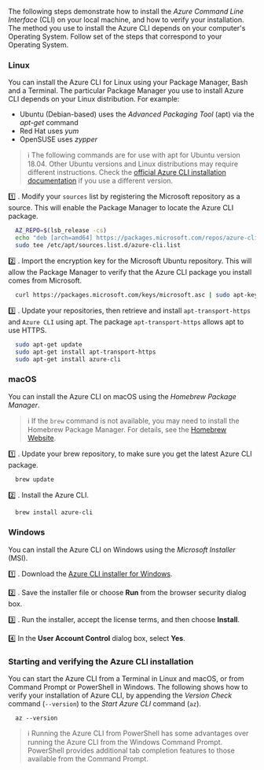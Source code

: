 The following steps demonstrate how to install the *Azure Command Line Interface* (CLI) on your local machine, and how to verify your installation. The method you use to install the Azure CLI depends on your computer's Operating System. Follow set of the steps that correspond to your Operating System.

### Linux

You can install the Azure CLI for Linux using your Package Manager, Bash and a Terminal. The particular Package Manager you use to install Azure CLI depends on your Linux distribution. For example:

- Ubuntu (Debian-based) uses the *Advanced Packaging Tool* (apt) via the *apt-get* command
- Red Hat uses *yum*
- OpenSUSE uses *zypper*

> :information_source: The following commands are for use with apt for Ubuntu version 18.04. Other Ubuntu versions and Linux distributions may require different instructions. Check the [official Azure CLI installation documentation](https://docs.microsoft.com/cli/azure/install-azure-cli) if you use a different version.

:one: . Modify your `sources` list by registering the Microsoft repository as a source. This will enable the Package Manager to locate the Azure CLI package.

  ```bash
    AZ_REPO=$(lsb_release -cs)
    echo "deb [arch=amd64] https://packages.microsoft.com/repos/azure-cli/ $AZ_REPO main" | \
    sudo tee /etc/apt/sources.list.d/azure-cli.list
  ```
:two: . Import the encryption key for the Microsoft Ubuntu repository. This will allow the Package Manager to verify that the Azure CLI package you install comes from Microsoft.

  ```bash
    curl https://packages.microsoft.com/keys/microsoft.asc | sudo apt-key add -
  ```

:three: . Update your repositories, then retrieve and install `apt-transport-https` and `Azure CLI` using apt. The package `apt-transport-https` allows apt to use HTTPS.

  ```bash
    sudo apt-get update
    sudo apt-get install apt-transport-https
    sudo apt-get install azure-cli
  ```

### macOS

You can install the Azure CLI on macOS using the *Homebrew Package Manager*.

> :information_source: If the `brew` command is not available, you may need to install the Homebrew Package Manager. For details, see the [Homebrew Website](https://brew.sh/).

:one: . Update your brew repository, to make sure you get the latest Azure CLI package.

  ```bash
    brew update
  ```

:two: . Install the Azure CLI.

  ```bash
    brew install azure-cli
  ```

### Windows

You can install the Azure CLI on Windows using the *Microsoft Installer* (MSI).

:one: . Download the [Azure CLI installer for Windows](https://aka.ms/installazurecliwindows).

:two: . Save the installer file or choose **Run** from the browser security dialog box.

:three: . Run the installer, accept the license terms, and then choose **Install**.

:four: In the **User Account Control** dialog box, select **Yes**.


### Starting and verifying the Azure CLI installation

You can start the Azure CLI from a Terminal in Linux and macOS, or from Command Prompt or PowerShell in Windows. The following shows how to verify your installation of Azure CLI, by appending the *Version Check* command (`--version`) to the *Start Azure CLI* command (`az`).

  ```azurecli
    az --version
  ```

> :information_source: Running the Azure CLI from PowerShell has some advantages over running the Azure CLI from the Windows Command Prompt. PowerShell provides additional tab completion features to those available from the Command Prompt.

